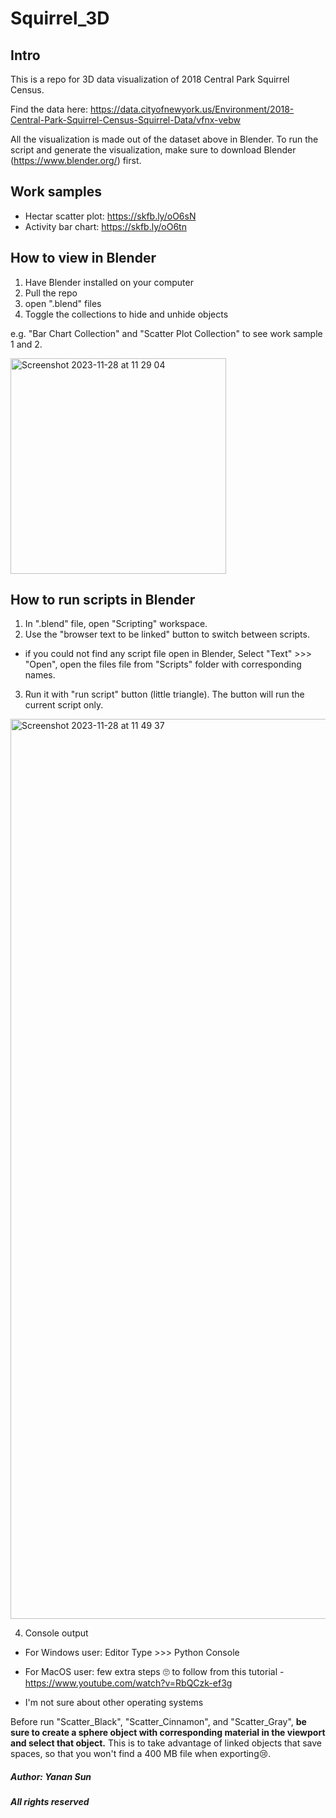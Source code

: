 # Squirrel_3D

## Intro
This is a repo for 3D data visualization of 2018 Central Park Squirrel Census. 

Find the data here: https://data.cityofnewyork.us/Environment/2018-Central-Park-Squirrel-Census-Squirrel-Data/vfnx-vebw

All the visualization is made out of the dataset above in Blender. To run the script and generate the visualization, make sure to download Blender (https://www.blender.org/) first.

## Work samples
- Hectar scatter plot: https://skfb.ly/oO6sN
- Activity bar chart: https://skfb.ly/oO6tn

## How to view in Blender
1. Have Blender installed on your computer
2. Pull the repo
3. open ".blend" files
4. Toggle the collections to hide and unhide objects

e.g. "Bar Chart Collection" and "Scatter Plot Collection" to see work sample 1 and 2.

<img width="345" alt="Screenshot 2023-11-28 at 11 29 04" src="https://github.com/yanansun0074/squirrel_3D/assets/116763187/2fadb118-a14a-4478-a79d-623b7e7fdbf7">

## How to run scripts in Blender
1. In ".blend" file, open "Scripting" workspace. 
2. Use the "browser text to be linked" button to switch between scripts.
- if you could not find any script file open in Blender, Select "Text" >>> "Open", open the files file from "Scripts" folder with corresponding names.
3. Run it with "run script" button (little triangle). The button will run the current script only.
<img width="1440" alt="Screenshot 2023-11-28 at 11 49 37" src="https://github.com/yanansun0074/squirrel_3D/assets/116763187/7cb40608-2413-488b-bf43-58afa8c29ffd">

4. Console output

- For Windows user: Editor Type >>> Python Console

- For MacOS user: few extra steps 🙄 to follow from this tutorial - https://www.youtube.com/watch?v=RbQCzk-ef3g

- I'm not sure about other operating systems

Before run "Scatter_Black", "Scatter_Cinnamon", and "Scatter_Gray", **be sure to create a sphere object with corresponding material in the viewport and select that object.** This is to take advantage of linked objects that save spaces, so that you won't find a 400 MB file when exporting😢. 












##### Author: Yanan Sun
##### All rights reserved
